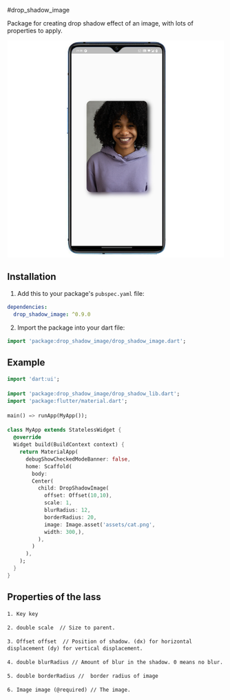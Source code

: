 
#drop_shadow_image

Package for creating drop shadow effect of an image, with lots of properties to apply.

![Example ](https://github.com/saquibansari0101/drop_shadow_image/blob/main/example.png)

## Installation

1. Add this to your package's `pubspec.yaml` file:

```yaml
dependencies:
  drop_shadow_image: ^0.9.0
```
2. Import the package into your dart file:

```dart
import 'package:drop_shadow_image/drop_shadow_image.dart';
```
## Example

```dart
import 'dart:ui';

import 'package:drop_shadow_image/drop_shadow_lib.dart';
import 'package:flutter/material.dart';

main() => runApp(MyApp());

class MyApp extends StatelessWidget {
  @override
  Widget build(BuildContext context) {
    return MaterialApp(
      debugShowCheckedModeBanner: false,
      home: Scaffold(
        body:
        Center(
          child: DropShadowImage(
            offset: Offset(10,10),
            scale: 1,
            blurRadius: 12,
            borderRadius: 20,
            image: Image.asset('assets/cat.png',
            width: 300,),
          ),
        )
      ),
    );
  }
}

```

## Properties of the lass
```
1. Key key
 
2. double scale  // Size to parent. 

3. Offset offset  // Position of shadow. (dx) for horizontal displacement (dy) for vertical displacement.

4. double blurRadius // Amount of blur in the shadow. 0 means no blur.

5. double borderRadius //  border radius of image

6. Image image (@required) // The image.
```
